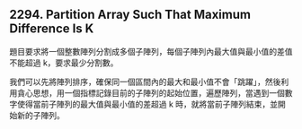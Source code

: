 ## 2294. Partition Array Such That Maximum Difference Is K

題目要求將一個整數陣列分割成多個子陣列，每個子陣列內最大值與最小值的差值不能超過 k，要求最少分割數。

我們可以先將陣列排序，確保同一個區間內的最大和最小值不會「跳躍」，然後利用貪心思想，用一個指標記錄目前的子陣列的起始位置，遍歷陣列，當遇到一個數字使得當前子陣列的最大值與最小值的差超過 k 時，就將當前子陣列結束，並開始新的子陣列。
